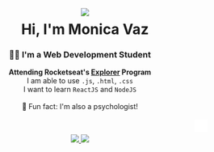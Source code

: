 <a href="https://www.linkedin.com/in/monica-vaz"><img align="right"  width="250px" src="https://i.imgur.com/6hfXPhN.png"></a>

<div display="inline-block">
 
 <h1 align="center" style="margin-left: 20px">Hi, I'm Monica Vaz  </h1>
 <h3 align="center"> 🐱‍💻 I'm a Web Development Student </h3>
</div>

<div align="center"  display="inline-block">
 
>
  
**Attending Rocketseat's [Explorer](https://github.com/M0nicaVaz/explorer) Program** <br>
 I am able to use  `.js`, `.html`, `.css` <br>
 I want to learn  `ReactJS` and `NodeJS`<br> <br>
🧠 Fun fact: I'm also a psychologist!<br> 
<br>
  <a href="https://www.linkedin.com/in/monica-vaz"><img align="right" width="25px" src="https://github.com/Aakarsh-B/trying-repos/blob/master/linkedin.svg" />
</div>

##

<p align="center">
<a href="https://github.com/M0nicaVaz">
  <img height="150em" src="https://github-readme-stats-eight-theta.vercel.app/api?username=M0nicaVaz&show_icons=true&theme=nord&include_all_commits=true&count_private=true"/>
  <img height="150em" src="https://github-readme-stats-eight-theta.vercel.app/api/top-langs/?username=M0nicaVaz&layout=compact&langs_count=8&theme=nord"/>
</a>
</p>
</div>
